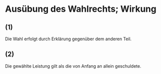 # Ausübung des Wahlrechts; Wirkung



## (1)

 Die Wahl erfolgt durch Erklärung gegenüber dem anderen Teil.

## (2)

 Die gewählte Leistung gilt als die von Anfang an allein geschuldete. 

